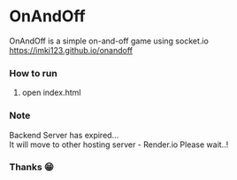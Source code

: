 # OnAndOff
OnAndOff is a simple on-and-off game using socket.io  
https://imki123.github.io/onandoff

### How to run
1. open index.html

### Note
Backend Server has expired...  
It will move to other hosting server - Render.io
Please wait..!

### Thanks 😁
